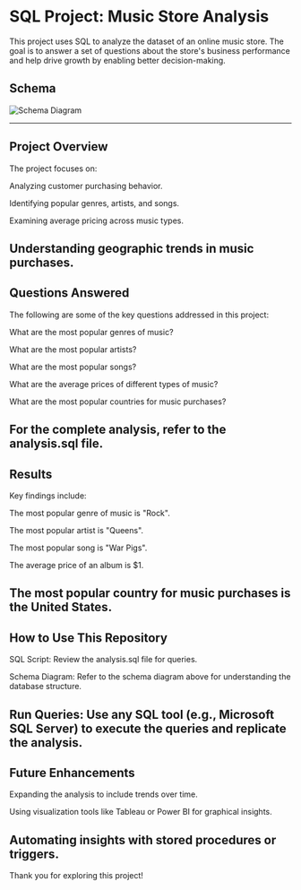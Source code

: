 

# SQL Project: Music Store Analysis

This project uses SQL to analyze the dataset of an online music store. The goal is to answer a set of questions about the store's business performance and help drive growth by enabling better decision-making.

## Schema

![Schema Diagram](https://github.com/avishek09/Music-Store-Analysis/assets/75924699/993e1d5d-0ae0-4034-9e20-202a2916c84c)

<!-- ## Usage

Provide instructions and examples for use. Include screenshots as needed.

To add a screenshot, create an `assets/images` folder in your repository and upload your screenshot to it. Then, using the relative filepath, add it to your README using the following syntax:

    ```md
    ![schema](MusicDatabaseSchema.png)
    ``` -->
---
## Project Overview

The project focuses on:

Analyzing customer purchasing behavior.

Identifying popular genres, artists, and songs.

Examining average pricing across music types.

Understanding geographic trends in music purchases.
---
## Questions Answered

The following are some of the key questions addressed in this project:

What are the most popular genres of music?

What are the most popular artists?

What are the most popular songs?

What are the average prices of different types of music?

What are the most popular countries for music purchases?

For the complete analysis, refer to the analysis.sql file.
---
## Results

Key findings include:

The most popular genre of music is "Rock".

The most popular artist is "Queens".

The most popular song is "War Pigs".

The average price of an album is $1.

The most popular country for music purchases is the United States.
---
## How to Use This Repository

SQL Script: Review the analysis.sql file for queries.

Schema Diagram: Refer to the schema diagram above for understanding the database structure.

Run Queries: Use any SQL tool (e.g., Microsoft SQL Server) to execute the queries and replicate the analysis.
---
## Future Enhancements

Expanding the analysis to include trends over time.

Using visualization tools like Tableau or Power BI for graphical insights.

Automating insights with stored procedures or triggers.
---

Thank you for exploring this project!



